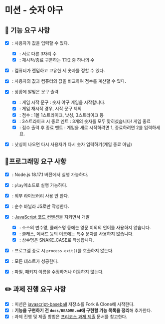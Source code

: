 # 미션 - 숫자 야구
## 🚀 기능 요구 사항
- [X] : 사용자가 값을 입력할 수 있다.
  - [X] : 서로 다른 3자리 수
  - [X] :  재시작/종료 구분하는 1과2 중 하나의 수
- [X] : 컴퓨터가 랜덤하고 고유한 세 숫자를 정할 수 있다.
- [X] : 사용자의 값과 컴퓨터의 값을 비교하여 점수를 계산할 수 있다.
- [X] : 상황에 알맞은 문구 출력
  - [X] : 게임 시작 문구 :  숫자 야구 게임을 시작합니다.
  - [X] : 게임 재시작 경우, 시작 문구 제외
  - [X] : 점수 : 1볼 1스트라이크, 낫싱, 3스트라이크 등
  - [X] : 3스트라이크 시 종료 멘트 : 3개의 숫자를 모두 맞히셨습니다! 게임 종료
  - [X] : 점수 출력 후 종료 멘트 : 게임을 새로 시작하려면 1, 종료하려면 2를 입력하세요.
- [X] : 낫싱이 나오면 다시 사용자가 다시 숫자 입력하기(게임 종료 아님)


## 🎯프로그래밍 요구 사항 
- [X] : Node.js 18.17.1 버전에서 실행 가능하다.
- [X] : `play`메소드로 실행 가능하다.
- [X] : 외부 라이브러리 사용 안 한다.
- [X] : 순수 바닐라 JS로만 작성한다.
- [X] : [JavaScript 코드 컨벤션](https://github.com/woowacourse/woowacourse-docs/tree/main/styleguide/javascript)을 지키면서 개발
  - [X] : 소스의 변수명, 클래스명 등에는 영문 이외의 언어를 사용하지 않습니다.
  - [X] : 클래스, 메서드 등의 이름에는 특수 문자를 사용하지 않습니다.
  - [X] : 상수명은 SNAKE_CASE로 작성합니다.
- [X] : 프로그램 종료 시 `process.exit()`를 호출하지 않는다.
- [X] : 모든 테스트가 성공한다.
- [X] : 파일, 패키지 이름을 수정하거나 이동하지 않는다.

  
## ✏️ 과제 진행 요구 사항
- [X] : 미션은 [javascript-baseball](https://github.com/woowacourse-precourse/javascript-baseball-6/) 저장소를 Fork & Clone해 시작한다.
- [X] : **기능을 구현하기 전 `docs/README.md`에 구현할 기능 목록을 정리**해 추가한다.
- [X] : 과제 진행 및 제출 방법은 [프리코스 과제 제출](https://github.com/woowacourse/woowacourse-docs/tree/master/precourse) 문서를 참고한다.
